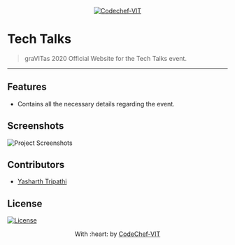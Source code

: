 <p align="center"><a href="http://www.codechefvit.com" target="_blank"><img src="https://s3.amazonaws.com/codechef_shared/sites/all/themes/abessive/logo-3.png" title="CodeChef-VIT" alt="Codechef-VIT"></a>
</p>

 # Tech Talks

> <Subtitle>
> graVITas 2020 Official Website for the Tech Talks event.

---





## Features
- Contains all the necessary details regarding the event.




## Screenshots
<img src="https://github.com/akshatvg/common-entry-test/raw/master/static/img/header.png" alt="Project Screenshots">



## Contributors
- <a href="https://github.com/<Contributor>">Yasharth Tripathi</a>


## License

[![License](http://img.shields.io/:license-mit-blue.svg?style=flat-square)](http://badges.mit-license.org)

<p align="center">
	With :heart: by <a href="http://www.codechefvit.com" target="_blank">CodeChef-VIT</a>
</p>
